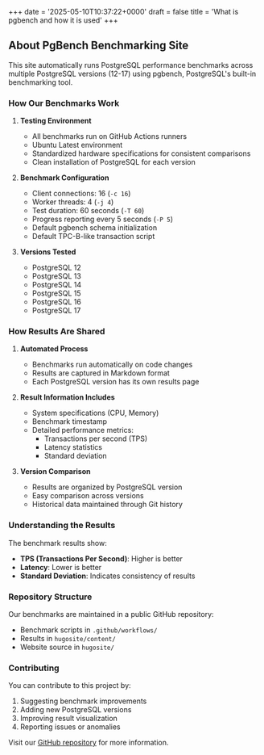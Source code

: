 +++
date = '2025-05-10T10:37:22+0000'
draft = false
title = 'What is pgbench and how it is used'
+++

## About PgBench Benchmarking Site

This site automatically runs PostgreSQL performance benchmarks across multiple PostgreSQL versions (12-17) using pgbench, PostgreSQL's built-in benchmarking tool.

### How Our Benchmarks Work

1. **Testing Environment**
   - All benchmarks run on GitHub Actions runners
   - Ubuntu Latest environment
   - Standardized hardware specifications for consistent comparisons
   - Clean installation of PostgreSQL for each version

2. **Benchmark Configuration**
   - Client connections: 16 (`-c 16`)
   - Worker threads: 4 (`-j 4`)
   - Test duration: 60 seconds (`-T 60`)
   - Progress reporting every 5 seconds (`-P 5`)
   - Default pgbench schema initialization
   - Default TPC-B-like transaction script

3. **Versions Tested**
   - PostgreSQL 12
   - PostgreSQL 13
   - PostgreSQL 14
   - PostgreSQL 15
   - PostgreSQL 16
   - PostgreSQL 17

### How Results Are Shared

1. **Automated Process**
   - Benchmarks run automatically on code changes
   - Results are captured in Markdown format
   - Each PostgreSQL version has its own results page

2. **Result Information Includes**
   - System specifications (CPU, Memory)
   - Benchmark timestamp
   - Detailed performance metrics:
     - Transactions per second (TPS)
     - Latency statistics
     - Standard deviation

3. **Version Comparison**
   - Results are organized by PostgreSQL version
   - Easy comparison across versions
   - Historical data maintained through Git history

### Understanding the Results

The benchmark results show:
- **TPS (Transactions Per Second)**: Higher is better
- **Latency**: Lower is better
- **Standard Deviation**: Indicates consistency of results

### Repository Structure

Our benchmarks are maintained in a public GitHub repository:
- Benchmark scripts in `.github/workflows/`
- Results in `hugosite/content/`
- Website source in `hugosite/`

### Contributing

You can contribute to this project by:
1. Suggesting benchmark improvements
2. Adding new PostgreSQL versions
3. Improving result visualization
4. Reporting issues or anomalies

Visit our [GitHub repository](https://github.com/pgbench/pgbench.github.io) for more information.
